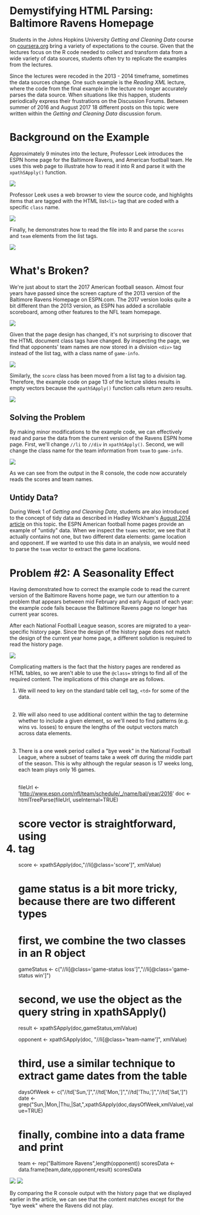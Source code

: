 # Demystifying HTML Parsing: Baltimore Ravens Homepage

Students in the Johns Hopkins University *Getting and Cleaning Data* course on [coursera.org](http://coursera.org) bring a variety of expectations to the course. Given that the lectures focus on the R code needed to collect and transform data from a wide variety of data sources, students often try to replicate the examples from the lectures.

Since the lectures were recoded in the 2013 - 2014 timeframe, sometimes the data sources change. One such example is the *Reading XML* lecture, where the code from the final example in the lecture no longer accurately parses the data source. When situations like this happen, students periodically express their frustrations on the Discussion Forums. Between summer of 2016 and August 2017 18 different posts on this topic were written within the *Getting and Cleaning Data* discussion forum.

# Background on the Example

Approximately 9 minutes into the lecture, Professor Leek introduces the ESPN home page for the Baltimore Ravens, and American football team. He uses this web page to illustrate how to read it into R and parse it with the `xpathSApply()` function.  

<img src="./images/cleaningData-htmlParsing00.png">

 Professor Leek uses a web browser to view the source code, and highlights items that are tagged with the HTML  list`<li>` tag that are coded with a specific `class` name.

<img src="./images/cleaningData-htmlParsing01.png">

Finally, he demonstrates how to read the file into R and parse the `scores` and `team` elements from the list tags.

<img src="./images/cleaningData-htmlParsing02.png">

# What's Broken?

We're just about to start the 2017 American football season. Almost four years have passed since the screen capture of the 2013 version of the Baltimore Ravens Homepage on ESPN.com. The 2017 version looks quite a bit different than the 2013 version, as ESPN has added a scrollable scoreboard, among other features to the NFL team homepage.

<img src="./images/cleaningData-htmlParsing02.png">

Given that the page design has changed, it's not surprising to discover that the HTML document class tags have changed. By inspecting the page, we find that opponents' team names are now stored in a division `<div>` tag instead of the list tag, with a class name of `game-info`.

<img src="./images/cleaningData-htmlParsing03.png">

 Similarly, the `score` class has been moved from a list tag to a division tag. Therefore, the example code on page 13 of the lecture slides results in empty vectors because the `xpathSApply()` function calls return zero results.

<img src="./images/cleaningData-htmlParsing04.png">

## Solving the Problem

By making minor modifications to the example code, we can effectively read and parse the data from the current version of the Ravens ESPN home page. First, we'll change `//li` to `//div` in `xpathSApply()`. Second, we will change the class name for the team information from `team` to `game-info`.

<img src="./images/cleaningData-htmlParsing05.png">

As we can see from the output in the R console, the code now accurately reads the scores and team names.

## Untidy Data?

During Week 1 of *Getting and Cleaning Data*, students are also introduced to the concept of tidy data as described in Hadley Wickham's [August 2014 article](http://bit.ly/2guNg2K) on this topic. the ESPN American football home pages provide an example of "untidy" data. When we inspect the `teams` vector, we see that it actually contains not one, but two different data elements: game location and opponent. If we wanted to use this data in an analysis, we would need to parse the `team` vector to extract the game locations.

# Problem \#2: A Seasonality Effect

Having demonstrated how to correct the example code to read the current version of the Baltimore Ravens home page, we turn our attention to a problem that appears between mid February and early August of each year: the example code fails because the Baltimore Ravens page no longer has current year scores.

After each National Football League season, scores are migrated to a year-specific history page. Since the design of the history page does not match the design of the current year home page, a different solution is required to read the history page.

<img src="./images/cleaningData-htmlParsing07.png">

Complicating matters is the fact that the history pages are rendered as HTML tables, so we aren't able to use the `@class=` strings to find all of the required content. The implications of this change are as follows.

1. We will need to key on the standard table cell tag, `<td>` for some of the data.<br><br>
2. We will also need to use additional content within the tag to determine whether to include a given element, so we'll need to find patterns (e.g. wins vs. losses) to ensure the lengths of the output vectors match across data elements.<br><br>
3. There is a one week period called a "bye week" in the National Football League, where a subset of teams take a week off during the middle part of the season. This is why although the regular season is 17 weeks long, each team plays only 16 games.<br><br>


      fileUrl <- 'http://www.espn.com/nfl/team/schedule/_/name/bal/year/2016'
      doc <- htmlTreeParse(fileUrl, useInternal=TRUE)

      # score vector is straightforward, using <li> tag   
      score <- xpathSApply(doc,"//li[@class='score']", xmlValue)

      # game status is a bit more tricky, because there are two different types
      # first, we combine the two classes in an R object
      gameStatus <- c("//li[@class='game-status loss']","//li[@class='game-status win']")

      # second, we use the object as the query string in xpathSApply()
      result <- xpathSApply(doc,gameStatus,xmlValue)

      opponent <- xpathSApply(doc, "//li[@class='team-name']", xmlValue)

      # third, use a similar technique to extract game dates from the table
      daysOfWeek <- c("//td['Sun,']","//td['Mon,']","//td['Thu,']","//td['Sat,']")
      date <- grep("Sun,|Mon,|Thu,|Sat,",xpathSApply(doc,daysOfWeek,xmlValue),value=TRUE)

      # finally, combine into a data frame and print
      team <- rep("Baltimore Ravens",length(opponent))
      scoresData <- data.frame(team,date,opponent,result)
      scoresData

<img src="./images/cleaningData-htmlParsing08.png">
<img src="./images/cleaningData-htmlParsing09.png">

By comparing the R console output with the history page that we displayed earlier in the article, we can see that the content matches except for the "bye week" where the Ravens did not play.
